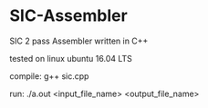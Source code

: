 # SIC-Assembler
SIC 2 pass Assembler written in C++
	
tested on linux ubuntu 16.04 LTS
	
compile: g++ sic.cpp
	
run: ./a.out <input_file_name> <output_file_name>
